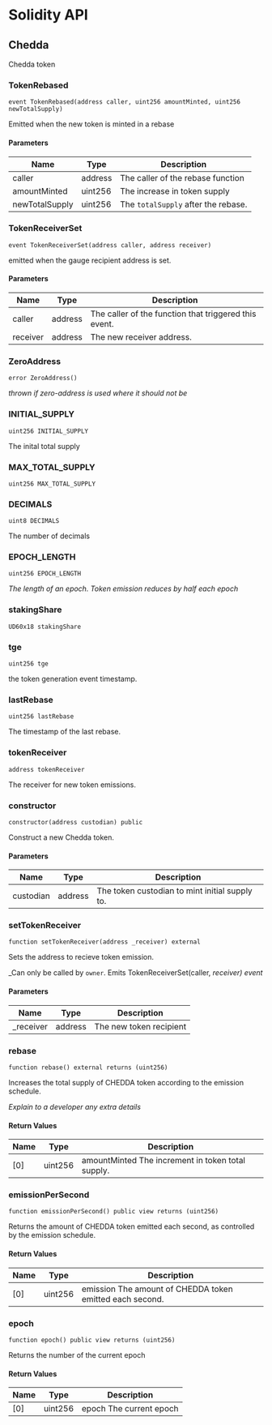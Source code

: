 # Solidity API

## Chedda

Chedda token

### TokenRebased

```solidity
event TokenRebased(address caller, uint256 amountMinted, uint256 newTotalSupply)
```

Emitted when the new token is minted in a rebase

#### Parameters

| Name | Type | Description |
| ---- | ---- | ----------- |
| caller | address | The caller of the rebase function |
| amountMinted | uint256 | The increase in token supply |
| newTotalSupply | uint256 | The `totalSupply` after the rebase. |

### TokenReceiverSet

```solidity
event TokenReceiverSet(address caller, address receiver)
```

emitted when the gauge recipient address is set.

#### Parameters

| Name | Type | Description |
| ---- | ---- | ----------- |
| caller | address | The caller of the function that triggered this event. |
| receiver | address | The new receiver address. |

### ZeroAddress

```solidity
error ZeroAddress()
```

_thrown if zero-address is used where it should not be_

### INITIAL_SUPPLY

```solidity
uint256 INITIAL_SUPPLY
```

The inital total supply

### MAX_TOTAL_SUPPLY

```solidity
uint256 MAX_TOTAL_SUPPLY
```

### DECIMALS

```solidity
uint8 DECIMALS
```

The number of decimals

### EPOCH_LENGTH

```solidity
uint256 EPOCH_LENGTH
```

_The length of an epoch. Token emission reduces by half each epoch_

### stakingShare

```solidity
UD60x18 stakingShare
```

### tge

```solidity
uint256 tge
```

the token generation event timestamp.

### lastRebase

```solidity
uint256 lastRebase
```

The timestamp of the last rebase.

### tokenReceiver

```solidity
address tokenReceiver
```

The receiver for new token emissions.

### constructor

```solidity
constructor(address custodian) public
```

Construct a new Chedda token.

#### Parameters

| Name | Type | Description |
| ---- | ---- | ----------- |
| custodian | address | The token custodian to mint initial supply to. |

### setTokenReceiver

```solidity
function setTokenReceiver(address _receiver) external
```

Sets the address to recieve token emission.

_Can only be called by `owner`. Emits TokenReceiverSet(caller, _receiver) event_

#### Parameters

| Name | Type | Description |
| ---- | ---- | ----------- |
| _receiver | address | The new token recipient |

### rebase

```solidity
function rebase() external returns (uint256)
```

Increases the total supply of CHEDDA token according to the emission schedule.

_Explain to a developer any extra details_

#### Return Values

| Name | Type | Description |
| ---- | ---- | ----------- |
| [0] | uint256 | amountMinted The increment in token total supply. |

### emissionPerSecond

```solidity
function emissionPerSecond() public view returns (uint256)
```

Returns the amount of CHEDDA token emitted each second, 
as controlled by the emission schedule.

#### Return Values

| Name | Type | Description |
| ---- | ---- | ----------- |
| [0] | uint256 | emission The amount of CHEDDA token emitted each second. |

### epoch

```solidity
function epoch() public view returns (uint256)
```

Returns the number of the current epoch

#### Return Values

| Name | Type | Description |
| ---- | ---- | ----------- |
| [0] | uint256 | epoch The current epoch |


